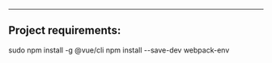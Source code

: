 ----------------------------------
Project requirements:
----------------------------------

sudo npm install -g @vue/cli
npm install --save-dev webpack-env
